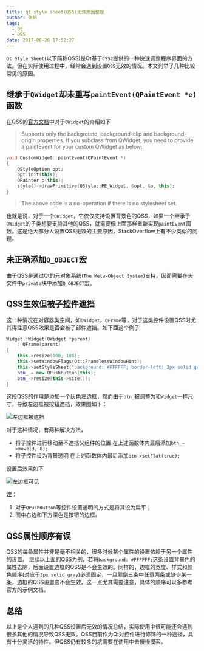 ```yaml
---
title: qt style sheet(QSS)无效原因整理
author: 张帆
tags:
  - Qt
  - QSS
date: 2017-08-26 17:52:27
---
```


`Qt Style Sheet`(以下简称QSS)是Qt基于`CSS2`提供的一种快速调整程序界面的方法。但在实际使用过程中，经常会遇到设置`QSS`无效的情况。本文列举了几种比较常见的原因。
<!--more-->

## 继承于`QWidget`却未重写`paintEvent(QPaintEvent *e)`函数

在QSS的[官方文档](http://doc.qt.io/qt-5/stylesheet-reference.html)中对于`QWidget`的介绍如下

> Supports only the background, background-clip and background-origin properties.
> If you subclass from QWidget, you need to provide a paintEvent for your custom QWidget as below:
``` c++
void CustomWidget::paintEvent(QPaintEvent *)
{
    QStyleOption opt;
    opt.init(this);
    QPainter p(this);
    style()->drawPrimitive(QStyle::PE_Widget, &opt, &p, this);
}
```
> The above code is a no-operation if there is no stylesheet set.

也就是说，对于一个`QWidget`，它仅仅支持设置背景色的QSS，如果一个继承于`QWidget`的子类想要支持其他的QSS，就需要像上面那样重新实现`paintEvent`函数。这是绝大部分人设置QSS无效的主要原因，StackOverflow上有不少类似的问题。

## 未正确添加`Q_OBJECT`宏

由于QSS是通过Qt的元对象系统(`The Meta-Object System`)支持，因而需要在头文件中`private`块中添加`Q_OBJECT`宏。

## QSS生效但被子控件遮挡

这一种情况在对容器类空间，如`QWidget`，`QFrame`等，对于这类控件设置QSS时尤其得注意QSS效果是否会被子部件遮挡。如下面这个例子
``` c++
Widget::Widget(QWidget *parent)
    : QFrame(parent)
{
    this->resize(100, 100);
    this->setWindowFlags(Qt::FramelessWindowHint);
    this->setStyleSheet("background: #FFFFFF; border-left: 3px solid gray;");
    btn_ = new QPushButton(this);
    btn_->resize(this->size());
}
```
这段QSS的作用是添加一个灰色左边框，然而由于`btn_`被调整为和`Widget`一样尺寸，导致左边框被按钮遮挡，效果图如下：

![左边框被遮挡](http://onyvldqhl.bkt.clouddn.com/qss_not_workborder-hidden.png)

对于这种情况，有两种解决方法，
- 将子控件进行移动至不遮挡父组件的位置
    在上述函数体内最后添加`btn_->move(3, 0);`
- 将子控件设为背景透明
    在上述函数体内最后添加`btn->setFlat(true);`

设置后效果如下

![左边框可见](http://onyvldqhl.bkt.clouddn.com/qss_not_work/border-shown.png)

**注**：
1. 对于`QPushButton`等控件设置透明的方式是将其设为扁平；
2. 图中右边和下方深色是按钮的边框。

## QSS属性顺序有误

QSS的每条属性并非是毫不相关的，很多时候某个属性的设置依赖于另一个属性的设置。
继续以上面的QSS为例，若将`background: #FFFFFF;`这条设置背景色的属性去除，后面设置边框的QSS是不会生效的。同样的，边框的宽度、样式和颜色顺序(对应于`3px solid gray`)必须固定，一旦颠倒三条中任意两条或缺少某一条，边框的QSS设置变不会生效。这一点尤其需要注意，具体的顺序可以多参考官方的示例文档。

## 总结

以上是个人遇到的几种QSS设置后无效的情况总结，实际使用中很可能还会遇到很多其他的情况导致QSS无效。QSS目前作为Qt对控件进行修饰的一种途径，具有十分灵活的特性。但QSS仍有较多的坑需要在使用中去慢慢摸索。

